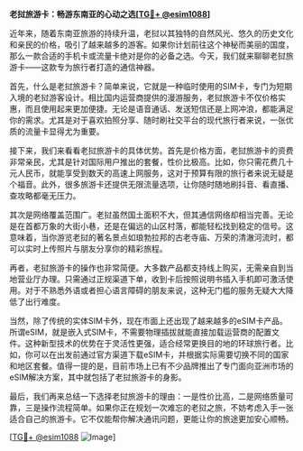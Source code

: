**老挝旅游卡：畅游东南亚的心动之选[[TG💪+ @esim1088](https://t.me/s/esim1088)]**

近年来，随着东南亚旅游的持续升温，老挝以其独特的自然风光、悠久的历史文化和亲民的价格，吸引了越来越多的游客。如果你计划前往这个神秘而美丽的国度，那么一款合适的手机卡或流量卡绝对是你的必备之选。今天，我们就来聊聊老挝旅游卡——这款专为旅行者打造的通信神器。

首先，什么是老挝旅游卡？简单来说，它就是一种临时使用的SIM卡，专门为短期入境的老挝游客设计。相比国内运营商提供的漫游服务，老挝旅游卡不仅价格实惠，而且使用起来更加便捷。无论是语音通话、发送短信还是上网冲浪，都能满足你的需求。尤其是对于喜欢拍照分享、随时刷社交平台的现代旅行者来说，一张优质的流量卡显得尤为重要。

接下来，我们来看看老挝旅游卡的具体优势。首先是价格方面，老挝旅游卡的资费非常亲民，尤其是针对国际用户推出的套餐，性价比极高。比如，你只需花费几十元人民币，就能享受到数天的高速上网服务，这对于预算有限的旅行者来说无疑是个福音。此外，很多旅游卡还提供无限流量选项，让你随时随地刷抖音、看直播、查攻略都毫无压力。

其次是网络覆盖范围广。老挝虽然国土面积不大，但其通信网络却相当完善。无论是在首都万象的大街小巷，还是在偏远的山区村落，都能轻松找到稳定的信号。这意味着，当你游览老挝的著名景点如琅勃拉邦的古老寺庙、万荣的清澈河流时，都可以实时上传照片与朋友分享你的精彩旅程。

再者，老挝旅游卡的操作也非常简便。大多数产品都支持线上购买，无需亲自到当地营业厅办理。只需通过正规渠道下单，收到卡后按照说明书插入手机即可激活使用。对于不熟悉外语或者担心语言障碍的朋友来说，这种无门槛的服务无疑大大降低了出行难度。

当然，除了传统的实体SIM卡外，现在市面上还出现了越来越多的eSIM卡产品。所谓eSIM，就是嵌入式SIM卡，不需要物理插拔就能直接加载运营商的配置文件。这种新型技术的优势在于灵活性更强，适合经常更换目的地的环球旅行者。比如，你可以在出发前通过官方渠道下载eSIM卡，并根据实际需要切换不同的国家和地区套餐。值得一提的是，目前市场上已有不少品牌推出了专门面向亚洲市场的eSIM解决方案，其中就包括了老挝旅游卡的身影。

最后，我们再来总结一下选择老挝旅游卡的理由：一是性价比高，二是网络质量可靠，三是操作流程简单。如果你正在规划一次难忘的老挝之旅，不妨考虑入手一张适合自己的旅游卡。它不仅能帮你解决通讯问题，更能让你的旅途更加安心顺畅。

[[TG💪+ @esim1088](https://t.me/s/esim1088) ![Image](https://i.postimg.cc/4NQfJmqS/Snipaste-2025-05-13-00-14-12.png)]